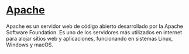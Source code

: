 # [Apache](https://www.hostinger.es/tutoriales/que-es-apache/)

Apache es un servidor web de código abierto desarrollado por la Apache Software Foundation. Es uno de los servidores más utilizados en internet para alojar sitios web y aplicaciones, funcionando en sistemas Linux, Windows y macOS.
